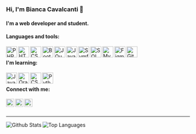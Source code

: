 ### Hi, I'm Bianca Cavalcanti 👋

#### I'm a web developer and student.

#### Languages and tools:

<img align="left" alt="PHP" title="PHP" width="30px" src="https://cdn.jsdelivr.net/npm/simple-icons@3.13.0/icons/php.svg" />
<img align="left" alt="HTML" title="HTML" width="30px" src="https://cdn.jsdelivr.net/npm/simple-icons@3.13.0/icons/html5.svg" />
<img align="left" alt="CSS" title="CSS" width="30px" src="https://cdn.jsdelivr.net/npm/simple-icons@3.13.0/icons/css3.svg" />
<img align="left" alt="Bootstrap" title="Bootstrap" width="30px" src="https://cdn.jsdelivr.net/npm/simple-icons@3.13.0/icons/bootstrap.svg" />
<img align="left" alt="JQuery" title="JQuery" width="30px" src="https://cdn.jsdelivr.net/npm/simple-icons@3.13.0/icons/jquery.svg" />
<img align="left" alt="JavaScript" title="JavaScript" width="30px" src="https://cdn.jsdelivr.net/npm/simple-icons@3.13.0/icons/javascript.svg" />
<img align="left" alt="Symfony" title="Symfony" width="30px" src="https://cdn.jsdelivr.net/npm/simple-icons@3.13.0/icons/symfony.svg" />
<img align="left" alt="SQL Server" title="SQL Server" width="30px" src="https://cdn.jsdelivr.net/npm/simple-icons@3.13.0/icons/microsoftsqlserver.svg" />
<img align="left" alt="MySQL" title="MySQL" width="30px" src="https://cdn.jsdelivr.net/npm/simple-icons@3.13.0/icons/mysql.svg" />
<img align="left" alt="Figma" title="Figma" width="30px" src="https://cdn.jsdelivr.net/npm/simple-icons@3.13.0/icons/figma.svg" />
<img align="left" alt="Git" title="Git" width="30px" src="https://cdn.jsdelivr.net/npm/simple-icons@3.13.0/icons/git.svg" />

<br>

#### I'm learning:

<img align="left" alt="Java" title="Java" width="30px" src="https://cdn.jsdelivr.net/npm/simple-icons@3.13.0/icons/java.svg" />
<img align="left" alt="Oracle" title="Oracle" width="30px" src="https://cdn.jsdelivr.net/npm/simple-icons@3.13.0/icons/oracle.svg" />
<img align="left" alt="CSharp" title="CSharp" width="30px" src="https://cdn.jsdelivr.net/npm/simple-icons@3.13.0/icons/csharp.svg" />
<img align="left" alt="Python" title="Python" width="30px" src="https://cdn.jsdelivr.net/npm/simple-icons@3.13.0/icons/python.svg" />

<br>

#### Connect with me:

[<img align="left" alt="LinkedIn" width="22px" src="https://cdn.jsdelivr.net/npm/simple-icons@v3/icons/linkedin.svg" />][linkedin]
[<img align="left" alt="Twitter" width="22px" src="https://cdn.jsdelivr.net/npm/simple-icons@v3/icons/facebook.svg" />][facebook]
[<img align="left" alt="Instagram" width="22px" src="https://cdn.jsdelivr.net/npm/simple-icons@v3/icons/instagram.svg" />][instagram]

<br>
<br>

---

<img align="left" alt="Github Stats" src="https://github-readme-stats.vercel.app/api?username=bmCavalcanti&show_icons=true&count_private=true&custom_title=Github Stats&theme=material-palenight" />

<img align="left" alt="Top Languages" src="https://github-readme-stats.vercel.app/api/top-langs/?username=bmCavalcanti&layout=compact&theme=material-palenight" />

[facebook]: https://www.facebook.com/bmCavalcanti
[instagram]: https://www.instagram.com/bm_cavalcanti/
[linkedin]: https://www.linkedin.com/in/bmCavalcanti/
